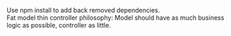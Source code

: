 Use npm install to add back removed dependencies.  
Fat model thin controller philosophy: Model should have as much business logic as possible, controller as little.  
